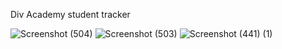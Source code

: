 Div Academy student tracker  

![Screenshot (504)](https://user-images.githubusercontent.com/48824736/224716954-7948cd3f-ec6a-4293-bc47-f723bcdc3a53.png)
![Screenshot (503)](https://user-images.githubusercontent.com/48824736/224716968-615a2bbf-9944-45d0-84b4-d5a5ac2b1fe5.png)
![Screenshot (441) (1)](https://user-images.githubusercontent.com/48824736/224716972-0d7ca9da-1e2a-4de5-93ac-ceae7f1a1961.png)
